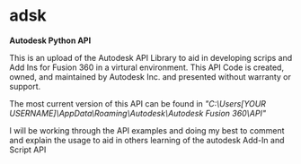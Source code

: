 # adsk
**Autodesk Python API**

This is an upload of the Autodesk API Library to aid in developing scrips and Add Ins for Fusion 360 in a virtural environment.
This API Code is created, owned, and maintained by Autodesk Inc. and presented without warranty or support.

The most current version of this API can be found in *"C:\Users\[YOUR USERNAME]\AppData\Roaming\Autodesk\Autodesk Fusion 360\API"*

I will be working through the API examples and doing my best to comment and explain the usage to aid in others learning of the autodesk Add-In and Script API
